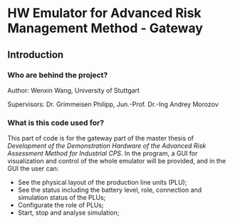 # HW Emulator for Advanced Risk Management Method - Gateway

## Introduction
### Who are behind the project?
Author: Wenxin Wang, University of Stuttgart

Supervisors: Dr. Grimmeisen Philipp, Jun.-Prof. Dr.-Ing Andrey Morozov
### What is this code used for?
This part of code is for the gateway part of the master thesis of _Development of the Demonstration Hardware of the 
Advanced Risk Assessment Method for Industrial CPS_. In the program, a GUI for visualization and control of the whole 
emulator will be provided, and in the GUI the user can:
- See the physical layout of the production line units (PLU);
- See the status including the battery level, role, connection and simulation status of the PLUs;
- Configurate the role of PLUs;
- Start, stop and analyse simulation;

